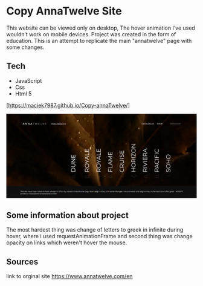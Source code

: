 # Copy AnnaTwelve Site

This website can be viewed only on desktop, The hover animation I’ve used wouldn’t work on mobile devices.
Project was created in the form of education. This is an attempt to replicate the main "annatwelve" page with some changes.

## Tech

- JavaScript
- Css
- Html 5

[https://maciek7987.github.io/Copy-annaTwelve/]

![Home page](./images/copyanna.png)

## Some information about project

The most hardest thing was change of letters to greek in infinite during hover, where i used requestAnimationFrame and second thing was change opacity on links which weren't hover the mouse.

## Sources

link to orginal site https://www.annatwelve.com/en
